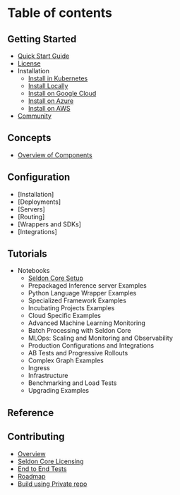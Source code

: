 
# Table of contents

## Getting Started
* [Quick Start Guide](README.md)
* [License](LICENSE.md)
* Installation
    * [Install in Kubernetes](install/installation.md)
    * [Install Locally](install/kind.md)
    * [Install on Google Cloud](install/gcp.md)
    * [Install on Azure](install/azure.md)
    * [Install on AWS](install/aws.md)
* [Community](developer/community.md)

## Concepts
* [Overview of Components](overview.md)
  
## Configuration
  * [Installation]
  * [Deployments]
  * [Servers]
  * [Routing]
  * [Wrappers and SDKs]
  * [Integrations]

## Tutorials
 * Notebooks
    * [Seldon Core Setup](../notebooks/seldon_core_setup.ipynb)
    * Prepackaged Inference server Examples
    * Python Language Wrapper Examples
    * Specialized Framework Examples
    * Incubating Projects Examples
    * Cloud Specific Examples
    * Advanced Machine Learning Monitoring
    * Batch Processing with Seldon Core
    * MLOps: Scaling and Monitoring and Observability
    * Production Configurations and Integrations
    * AB Tests and Progressive Rollouts
    * Complex Graph Examples
    * Ingress
    * Infrastructure
    * Benchmarking and Load Tests
    * Upgrading Examples
## Reference

## Contributing
 * [Overview](developer/readme.md)
 * [Seldon Core Licensing](developer/contributing.md)
 * [End to End Tests](developer/e2e.md)
 * [Roadmap](developer/roadmap.md)
 * [Build using Private repo](developer/buid-using-private-repo.md)


